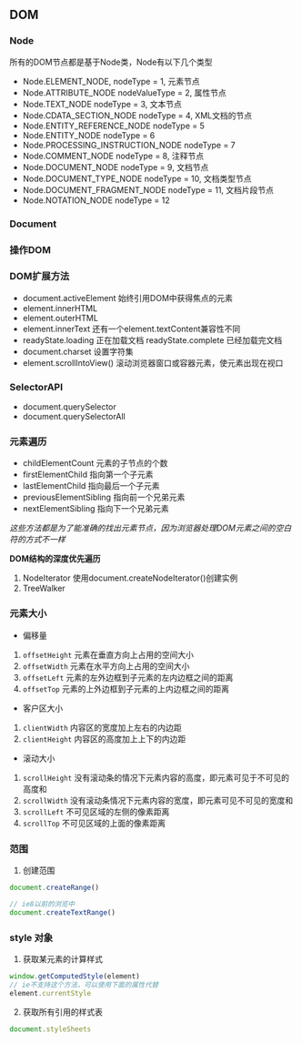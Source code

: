 ## DOM

### Node
所有的DOM节点都是基于Node类，Node有以下几个类型
- Node.ELEMENT_NODE, nodeType = 1, 元素节点
- Node.ATTRIBUTE_NODE nodeValueType = 2, 属性节点
- Node.TEXT_NODE nodeType = 3, 文本节点
- Node.CDATA_SECTION_NODE nodeType = 4, XML文档的节点
- Node.ENTITY_REFERENCE_NODE nodeType = 5
- Node.ENTITY_NODE nodeType = 6
- Node.PROCESSING_INSTRUCTION_NODE nodeType = 7
- Node.COMMENT_NODE nodeType = 8, 注释节点
- Node.DOCUMENT_NODE nodeType = 9, 文档节点
- Node.DOCUMENT_TYPE_NODE nodeType = 10, 文档类型节点
- Node.DOCUMENT_FRAGMENT_NODE nodeType = 11, 文档片段节点
- Node.NOTATION_NODE nodeType = 12

### Document
### 操作DOM

### DOM扩展方法
- document.activeElement 始终引用DOM中获得焦点的元素
- element.innerHTML
- element.outerHTML
- element.innerText 还有一个element.textContent兼容性不同
- readyState.loading 正在加载文档 readyState.complete 已经加载完文档
- document.charset 设置字符集
- element.scrollIntoView() 滚动浏览器窗口或容器元素，使元素出现在视口

### SelectorAPI
- document.querySelector
- document.querySelectorAll

### 元素遍历
- childElementCount 元素的子节点的个数
- firstElementChild 指向第一个子元素
- lastElementChild 指向最后一个子元素
- previousElementSibling 指向前一个兄弟元素
- nextElementSibling 指向下一个兄弟元素

<em>这些方法都是为了能准确的找出元素节点，因为浏览器处理DOM元素之间的空白符的方式不一样</em>

**DOM结构的深度优先遍历**
1. NodeIterator 使用document.createNodeIterator()创建实例
2. TreeWalker

### 元素大小
- 偏移量
1. `offsetHeight` 元素在垂直方向上占用的空间大小
2. `offsetWidth` 元素在水平方向上占用的空间大小
3. `offsetLeft` 元素的左外边框到子元素的左内边框之间的距离
4. `offsetTop`  元素的上外边框到子元素的上内边框之间的距离

- 客户区大小
1. `clientWidth` 内容区的宽度加上左右的内边距
2. `clientHeight` 内容区的高度加上上下的内边距

- 滚动大小
1. `scrollHeight` 没有滚动条的情况下元素内容的高度，即元素可见于不可见的高度和
2. `scrollWidth` 没有滚动条情况下元素内容的宽度，即元素可见不可见的宽度和
3. `scrollLeft` 不可见区域的左侧的像素距离
4. `scrollTop` 不可见区域的上面的像素距离

### 范围

1. 创建范围
```javascript
document.createRange()

// ie8以前的浏览中
document.createTextRange()
```

### style 对象
1. 获取某元素的计算样式

```javascript
window.getComputedStyle(element)
// ie不支持这个方法，可以使用下面的属性代替
element.currentStyle
```
2. 获取所有引用的样式表

```javascript
document.styleSheets
```
